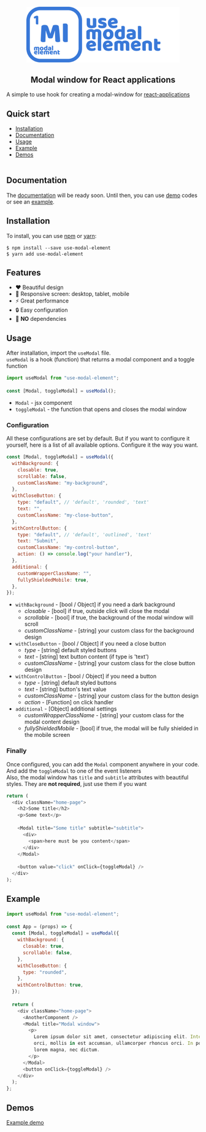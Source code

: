 <p align="center">
  <img src="./src/assets/logotype.svg" width="400px">
</p>
<h2 align="center">Modal window for React applications</h2>

<!-- ![GitHub Workflow Status (branch)](https://img.shields.io/github/workflow/status/hivedb/hive/Dart%20CI/nndb?label=tests&labelColor=333940&logo=github)
![Codecov branch](https://img.shields.io/codecov/c/github/hivedb/hive/nndb?labelColor=333940&logo=codecov&logoColor=white)
![Pub Version](https://img.shields.io/pub/v/hive?label=pub.dev&labelColor=333940&logo=dart)
![gzip size](http://img.badgesize.io/https://unpkg.com/react-modal/dist/react-modal.min.js?compression=gzip) -->

A simple to use hook for creating a modal-window for [react-applications](https://reactjs.org/)

## Quick start

- [Installation](#installation)
- [Documentation](#documentation)
- [Usage](#usage)
- [Example](#example)
- [Demos](#demos)
  <br><br>

## Documentation

The [documentation](#) will be ready soon. Until then, you can use [demo](#demos) codes or see an [example](#usage).

## Installation

To install, you can use [npm](https://npmjs.org/) or [yarn](https://yarnpkg.com):

    $ npm install --save use-modal-element
    $ yarn add use-modal-element

## Features

- ❤️ Beautiful design
- 🚀 Responsive screen: desktop, tablet, mobile
- ⚡ Great performance
- 🔒 Easy configuration
- 🎈 **NO** dependencies

## Usage

After installation, import the `useModal` file.<br>
`useModal` is a hook (function) that returns a modal component and a toggle function

```javascript
import useModal from "use-modal-element";

const [Modal, toggleModal] = useModal();
```

- `Modal` - jsx component
- `toggleModal` - the function that opens and closes the modal window

### Configuration

All these configurations are set by default. But if you want to configure it yourself, here is a list of all available options. Configure it the way you want.

```js
const [Modal, toggleModal] = useModal({
  withBackground: {
    closable: true,
    scrollable: false,
    customClassName: "my-background",
  },
  withCloseButton: {
    type: "default", // 'default', 'rounded', 'text'
    text: "",
    customClassName: "my-close-button",
  },
  withControlButton: {
    type: "default", // 'default', 'outlined', 'text'
    text: "Submit",
    customClassName: "my-control-button",
    action: () => console.log("your handler"),
  },
  additional: {
    customWrapperClassName: "",
    fullyShieldedMobile: true,
  },
});
```

- `withBackground` - [bool / Object] if you need a dark background
  - <i>closable</i> - [bool] if true, outside click will close the modal
  - <i>scrollable</i> - [bool] if true, the background of the modal window will scroll
  - <i>customClassName</i> - [string] your custom class for the background design
- `withCloseButton` - [bool / Object] if you need a close button
  - <i>type</i> - [string] default styled buttons
  - <i>text</i> - [string] text button content (if type is 'text')
  - <i>customClassName</i> - [string] your custom class for the close button design
- `withControlButton` - [bool / Object] if you need a button
  - <i>type</i> - [string] default styled buttons
  - <i>text</i> - [string] button's text value
  - <i>customClassName</i> - [string] your custom class for the button design
  - <i>action</i> - [Function] on click handler
- `additional` - [Object] additional settings
  - <i>customWrapperClassName</i> - [string] your custom class for the modal content design
  - <i>fullyShieldedMobile</i> - [bool] if true, the modal will be fully shielded in the mobile screen

### Finally

Once configured, you can add the `Modal` component anywhere in your code. And add the `toggleModal` to one of the event listeners <br>
Also, the modal window has `title` and `subtitle` attributes with beautiful styles. They are **not required**, just use them if you want

```js
return (
  <div className="home-page">
    <h2>Some title</h2>
    <p>Some text</p>

    <Modal title="Some title" subtitle="subtitle">
      <div>
        <span>here must be you content</span>
      </div>
    </Modal>

    <button value="click" onClick={toggleModal} />
  </div>
);
```

## Example

```js
import useModal from "use-modal-element";

const App = (props) => {
  const [Modal, toggleModal] = useModal({
    withBackground: {
      closable: true,
      scrollable: false,
    },
    withCloseButton: {
      type: "rounded",
    },
    withControlButton: true,
  });

  return (
    <div className="home-page">
      <AnotherComponent />
      <Modal title="Modal window">
        <p>
          Lorem ipsum dolor sit amet, consectetur adipiscing elit. Integer arcu
          orci, mollis in est accumsan, ullamcorper rhoncus orci. In porttitor
          lorem magna, nec dictum.
        </p>
      </Modal>
      <button onClick={toggleModal} />
    </div>
  );
};
```

## Demos
[Example demo](https://codesandbox.io/s/use-modal-element-min-example-ykeyc)
